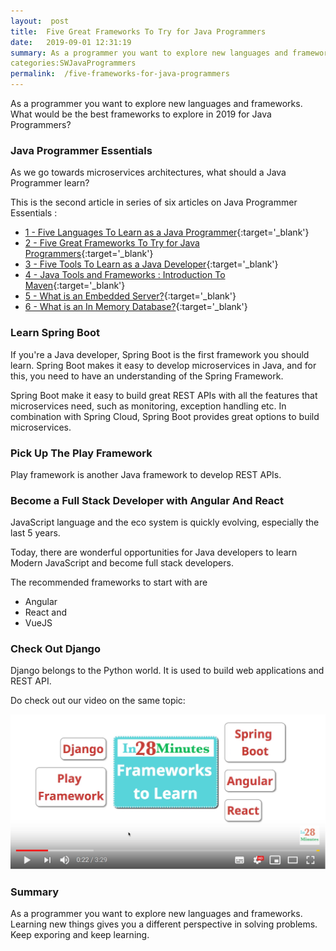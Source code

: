 ```yaml
---
layout:  post
title:  Five Great Frameworks To Try for Java Programmers
date:   2019-09-01 12:31:19
summary: As a programmer you want to explore new languages and frameworks. What would be the best frameworks to explore in 2019 for Java Programmers?
categories:SWJavaProgrammers
permalink:  /five-frameworks-for-java-programmers
---
```


As a programmer you want to explore new languages and frameworks. What would be the best frameworks to explore in 2019 for Java Programmers?
 

### Java Programmer Essentials

As we go towards microservices architectures, what should a Java Programmer learn? 

This is the second article in series of six articles on Java Programmer Essentials :
- [1 - Five Languages To Learn as a Java Programmer](/five-great-languages-to-learn-as-a-java-programmer){:target='_blank'}
- [2 - Five Great Frameworks To Try for Java Programmers](/five-frameworks-for-java-programmers){:target='_blank'}
- [3 - Five Tools To Learn as a Java Developer](/five-tools-to-learn-for-java-programmers){:target='_blank'}
- [4 - Java Tools and Frameworks : Introduction To Maven](/java-tools-and-frameworks-introduction-to-maven){:target='_blank'}
- [5 - What is an Embedded Server?](/java-programmer-essentials-what-is-an-embedded-server){:target='_blank'}
- [6 - What is an In Memory Database?](/java-programmer-essentials-what-is-an-in-memory-database){:target='_blank'}


### Learn Spring Boot

If you're a Java developer, Spring Boot is the first framework you should learn. Spring Boot makes it easy to develop microservices in Java, and for this, you need to have an understanding of the Spring Framework.

Spring Boot make it easy to build great REST APIs with all the features that microservices need, such as monitoring, exception handling etc. In combination with Spring Cloud, Spring Boot provides great options to build microservices.

### Pick Up The Play Framework

Play framework is another Java framework to develop REST APIs.

### Become a Full Stack Developer with Angular And React

JavaScript language and the eco system is quickly evolving, especially the last 5 years.

Today, there are wonderful opportunities for Java developers to learn Modern JavaScript and become full stack developers.

The recommended frameworks to start with are 
- Angular
- React and 
- VueJS

### Check Out Django

Django belongs to the Python world. It is used to build web applications and REST API. 

Do check out our video on the same topic:

[![image info](images/Capture-102-01.png)](https://www.youtube.com/watch?v=kF1FleBnb1w)

### Summary

As a programmer you want to explore new languages and frameworks. Learning new things gives you a different perspective in solving problems. Keep exporing and keep learning.